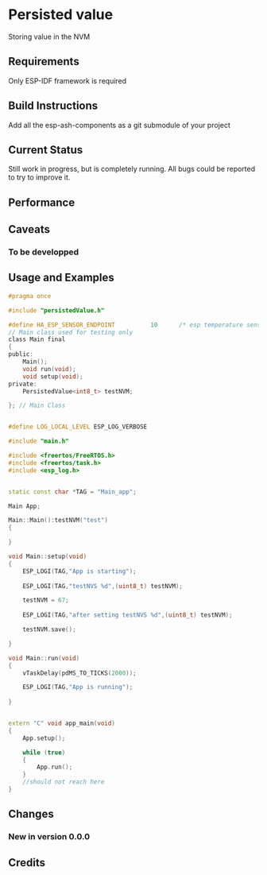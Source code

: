 # Persisted value

Storing value in the NVM

## Requirements

Only ESP-IDF framework is required

## Build Instructions

Add all the esp-ash-components as a git submodule of your project

## Current Status

Still work in progress, but is completely running. All bugs 
could be reported to try to improve it.

## Performance



## Caveats

### To be developped



## Usage and Examples

```h
#pragma once

#include "persistedValue.h" 

#define HA_ESP_SENSOR_ENDPOINT          10      /* esp temperature sensor device endpoint, used for temperature measurement */
// Main class used for testing only
class Main final
{
public:
    Main();
    void run(void);
    void setup(void);
private:
    PersistedValue<int8_t> testNVM;

}; // Main Class
```

```cpp

#define LOG_LOCAL_LEVEL ESP_LOG_VERBOSE

#include "main.h"

#include <freertos/FreeRTOS.h>
#include <freertos/task.h>
#include <esp_log.h>


static const char *TAG = "Main_app";

Main App;

Main::Main():testNVM("test")
{

}

void Main::setup(void)
{
    ESP_LOGI(TAG,"App is starting");
   
    ESP_LOGI(TAG,"testNVS %d",(uint8_t) testNVM);

    testNVM = 67;
   
    ESP_LOGI(TAG,"after setting testNVS %d",(uint8_t) testNVM);

    testNVM.save();

}

void Main::run(void)
{
    vTaskDelay(pdMS_TO_TICKS(2000));

    ESP_LOGI(TAG,"App is running");
    
}


extern "C" void app_main(void)
{
    App.setup();

    while (true)
    {
        App.run();
    }    
    //should not reach here
}

```

## Changes

### New in version 0.0.0


## Credits


